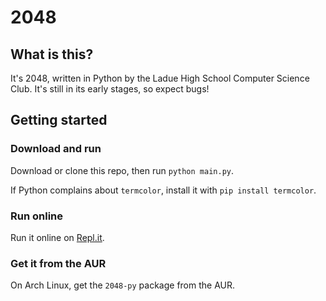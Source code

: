 # 2048


## What is this?

It's 2048, written in Python by the Ladue High School Computer Science Club. It's still in its early stages, so expect bugs!


## Getting started

### Download and run

Download or clone this repo, then run `python main.py`.

If Python complains about `termcolor`, install it with `pip install termcolor`.

### Run online

Run it online on [Repl.it](https://repl.it/@Ta180m/2048#main.py).

### Get it from the AUR

On Arch Linux, get the `2048-py` package from the AUR.
